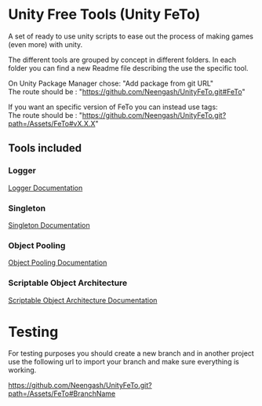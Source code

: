 # Unity Free Tools (Unity FeTo)
A set of ready to use unity scripts to ease out the process of making games (even more) with unity.

The different tools are grouped by concept in different folders.
In each folder you can find a new Readme file describing the use the specific tool.

On Unity Package Manager chose: "Add package from git URL"  
The route should be : "https://github.com/Neengash/UnityFeTo.git#FeTo"

If you want an specific version of FeTo you can instead use tags:  
The route should be : "https://github.com/Neengash/UnityFeTo.git?path=/Assets/FeTo#vX.X.X"


## Tools included

### Logger

[Logger Documentation](/Assets/FeTo/Logging/)

### Singleton

[Singleton Documentation](/Assets/FeTo/Singleton/)

### Object Pooling

[Object Pooling Documentation](/Assets/FeTo/ObjectPool/)

### Scriptable Object Architecture

[Scriptable Object Architecture Documentation](/Assets/FeTo/SO_Architecture/)

# Testing

For testing purposes you should create a new branch and in another project use the following url to import your branch and make sure everything is working.

https://github.com/Neengash/UnityFeTo.git?path=/Assets/FeTo#BranchName